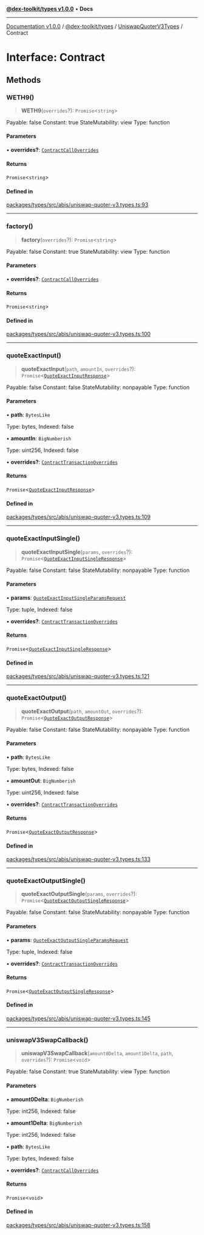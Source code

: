 [**@dex-toolkit/types v1.0.0**](../../../README.md) • **Docs**

***

[Documentation v1.0.0](../../../../../packages.md) / [@dex-toolkit/types](../../../README.md) / [UniswapQuoterV3Types](../README.md) / Contract

# Interface: Contract

## Methods

### WETH9()

> **WETH9**(`overrides`?): `Promise`\<`string`\>

Payable: false
Constant: true
StateMutability: view
Type: function

#### Parameters

• **overrides?**: [`ContractCallOverrides`](../../../type-aliases/ContractCallOverrides.md)

#### Returns

`Promise`\<`string`\>

#### Defined in

[packages/types/src/abis/uniswap-quoter-v3.types.ts:93](https://github.com/niZmosis/dex-toolkit/blob/3d8b41b44787b30fbea5de3ab4737662ffb61bc8/packages/types/src/abis/uniswap-quoter-v3.types.ts#L93)

***

### factory()

> **factory**(`overrides`?): `Promise`\<`string`\>

Payable: false
Constant: true
StateMutability: view
Type: function

#### Parameters

• **overrides?**: [`ContractCallOverrides`](../../../type-aliases/ContractCallOverrides.md)

#### Returns

`Promise`\<`string`\>

#### Defined in

[packages/types/src/abis/uniswap-quoter-v3.types.ts:100](https://github.com/niZmosis/dex-toolkit/blob/3d8b41b44787b30fbea5de3ab4737662ffb61bc8/packages/types/src/abis/uniswap-quoter-v3.types.ts#L100)

***

### quoteExactInput()

> **quoteExactInput**(`path`, `amountIn`, `overrides`?): `Promise`\<[`QuoteExactInputResponse`](QuoteExactInputResponse.md)\>

Payable: false
Constant: false
StateMutability: nonpayable
Type: function

#### Parameters

• **path**: `BytesLike`

Type: bytes, Indexed: false

• **amountIn**: `BigNumberish`

Type: uint256, Indexed: false

• **overrides?**: [`ContractTransactionOverrides`](../../../type-aliases/ContractTransactionOverrides.md)

#### Returns

`Promise`\<[`QuoteExactInputResponse`](QuoteExactInputResponse.md)\>

#### Defined in

[packages/types/src/abis/uniswap-quoter-v3.types.ts:109](https://github.com/niZmosis/dex-toolkit/blob/3d8b41b44787b30fbea5de3ab4737662ffb61bc8/packages/types/src/abis/uniswap-quoter-v3.types.ts#L109)

***

### quoteExactInputSingle()

> **quoteExactInputSingle**(`params`, `overrides`?): `Promise`\<[`QuoteExactInputSingleResponse`](QuoteExactInputSingleResponse.md)\>

Payable: false
Constant: false
StateMutability: nonpayable
Type: function

#### Parameters

• **params**: [`QuoteExactInputSingleParamsRequest`](QuoteExactInputSingleParamsRequest.md)

Type: tuple, Indexed: false

• **overrides?**: [`ContractTransactionOverrides`](../../../type-aliases/ContractTransactionOverrides.md)

#### Returns

`Promise`\<[`QuoteExactInputSingleResponse`](QuoteExactInputSingleResponse.md)\>

#### Defined in

[packages/types/src/abis/uniswap-quoter-v3.types.ts:121](https://github.com/niZmosis/dex-toolkit/blob/3d8b41b44787b30fbea5de3ab4737662ffb61bc8/packages/types/src/abis/uniswap-quoter-v3.types.ts#L121)

***

### quoteExactOutput()

> **quoteExactOutput**(`path`, `amountOut`, `overrides`?): `Promise`\<[`QuoteExactOutputResponse`](QuoteExactOutputResponse.md)\>

Payable: false
Constant: false
StateMutability: nonpayable
Type: function

#### Parameters

• **path**: `BytesLike`

Type: bytes, Indexed: false

• **amountOut**: `BigNumberish`

Type: uint256, Indexed: false

• **overrides?**: [`ContractTransactionOverrides`](../../../type-aliases/ContractTransactionOverrides.md)

#### Returns

`Promise`\<[`QuoteExactOutputResponse`](QuoteExactOutputResponse.md)\>

#### Defined in

[packages/types/src/abis/uniswap-quoter-v3.types.ts:133](https://github.com/niZmosis/dex-toolkit/blob/3d8b41b44787b30fbea5de3ab4737662ffb61bc8/packages/types/src/abis/uniswap-quoter-v3.types.ts#L133)

***

### quoteExactOutputSingle()

> **quoteExactOutputSingle**(`params`, `overrides`?): `Promise`\<[`QuoteExactOutputSingleResponse`](QuoteExactOutputSingleResponse.md)\>

Payable: false
Constant: false
StateMutability: nonpayable
Type: function

#### Parameters

• **params**: [`QuoteExactOutputSingleParamsRequest`](QuoteExactOutputSingleParamsRequest.md)

Type: tuple, Indexed: false

• **overrides?**: [`ContractTransactionOverrides`](../../../type-aliases/ContractTransactionOverrides.md)

#### Returns

`Promise`\<[`QuoteExactOutputSingleResponse`](QuoteExactOutputSingleResponse.md)\>

#### Defined in

[packages/types/src/abis/uniswap-quoter-v3.types.ts:145](https://github.com/niZmosis/dex-toolkit/blob/3d8b41b44787b30fbea5de3ab4737662ffb61bc8/packages/types/src/abis/uniswap-quoter-v3.types.ts#L145)

***

### uniswapV3SwapCallback()

> **uniswapV3SwapCallback**(`amount0Delta`, `amount1Delta`, `path`, `overrides`?): `Promise`\<`void`\>

Payable: false
Constant: true
StateMutability: view
Type: function

#### Parameters

• **amount0Delta**: `BigNumberish`

Type: int256, Indexed: false

• **amount1Delta**: `BigNumberish`

Type: int256, Indexed: false

• **path**: `BytesLike`

Type: bytes, Indexed: false

• **overrides?**: [`ContractCallOverrides`](../../../type-aliases/ContractCallOverrides.md)

#### Returns

`Promise`\<`void`\>

#### Defined in

[packages/types/src/abis/uniswap-quoter-v3.types.ts:158](https://github.com/niZmosis/dex-toolkit/blob/3d8b41b44787b30fbea5de3ab4737662ffb61bc8/packages/types/src/abis/uniswap-quoter-v3.types.ts#L158)
